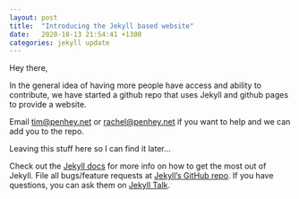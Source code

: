 ```yaml
---
layout: post
title:  "Introducing the Jekyll based website"
date:   2020-10-13 21:54:41 +1300
categories: jekyll update
---
```

Hey there,

In the general idea of having more people have access and ability to contribute, we have started a github repo that uses Jekyll and github pages to provide a website.

Email tim@penhey.net or rachel@penhey.net if you want to help and we can add you to the repo.

Leaving this stuff here so I can find it later...

Check out the [Jekyll docs][jekyll-docs] for more info on how to get the most out of Jekyll. File all bugs/feature requests at [Jekyll’s GitHub repo][jekyll-gh]. If you have questions, you can ask them on [Jekyll Talk][jekyll-talk].

[jekyll-docs]: https://jekyllrb.com/docs/home
[jekyll-gh]:   https://github.com/jekyll/jekyll
[jekyll-talk]: https://talk.jekyllrb.com/
